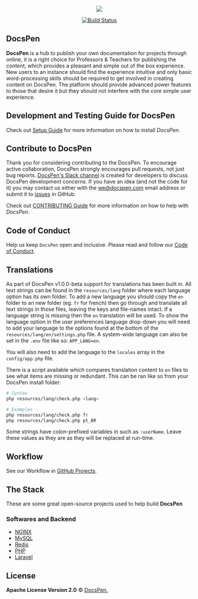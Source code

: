 <p align="center"><a href="https://docspen.ga" target="_blank"><img src="https://i1.wp.com/cdn.jsdelivr.net/npm/docspen-static@1.0.0-common/imgs/propic.png?h=150&quality=200"></a></p>

<p align="center">
<a href="https://travis-ci.org/DocsPen/DocsPen"><img src="https://travis-ci.org/DocsPen/DocsPen.svg" alt="Build Status"></a>
</p>

## DocsPen

**DocsPen** is a hub to publish your own documentation for projects through online, it is a right choice for Professors & Teachers for publishing the content, which provides a pleasant and simple out of the box experience. New users to an instance should find the experience intuitive and only basic word-processing skills should be required to get involved in creating content on DocsPen. The platform should provide advanced power features to those that desire it but they should not interfere with the core simple user experience.

## Development and Testing Guide for DocsPen

Check out [Setup Guide](docs/ServerSetup.md) for more information on how to install _DocsPen_.

## Contribute to DocsPen

Thank you for considering contributing to the DocsPen. To encourage active collaboration, DocsPen strongly encourages pull requests, not just bug reports. [DocsPen's Slack channel](https://docspen-slack.herokuapp.com) is created for developers to discuss DocsPen development concerns. If you have an idea (and not the code for it) you may contact us either with the we@docspen.com email address or submit it to [issues](https://github.com/DocsPen/DocsPen/issues/new) in GitHub.

Check out [CONTRIBUTING Guide](CONTRIBUTING.md) for more information on how to help with _DocsPen_.

## Code of Conduct

Help us keep `DocsPen` open and inclusive. Please read and follow our [Code of Conduct](https://github.com/DocsPen/DocsPen/blob/master/CODE_OF_CONDUCT.md).

## Translations

As part of DocsPen v1.0.0-beta support for translations has been built in. All text strings can be found in the `resources/lang` folder where each language option has its own folder. To add a new language you should copy the `en` folder to an new folder (eg. `fr` for french) then go through and translate all text strings in those files, leaving the keys and file-names intact. If a language string is missing then the `en` translation will be used. To show the language option in the user preferences language drop-down you will need to add your language to the options found at the bottom of the `resources/lang/en/settings.php` file. A system-wide language can also be set in the `.env` file like so: `APP_LANG=en`.

You will also need to add the language to the `locales` array in the `config/app.php` file.

There is a script available which compares translation content to `en` files to see what items are missing or redundant. This can be ran like so from your DocsPen install folder:

```bash
# Syntax
php resources/lang/check.php <lang>

# Examples
php resources/lang/check.php fr
php resources/lang/check.php pt_BR
```

Some strings have colon-prefixed variables in such as `:userName`. Leave these values as they are as they will be replaced at run-time.

## Workflow

See our Workflow in [GitHub Projects](http://bit.ly/dpworkflow).

## The Stack

These are some great open-source projects used to help build **DocsPen**

### Softwares and Backend
* [NGINX](https://nginx.org)
* [MySQL](https://mysql.com)
* [Redis](https://redis.io)
* [PHP](https://php.net)
* [Laravel](https://laravel.com/)

## License
**Apache License Version 2.0** © [DocsPen.](https://docspen.com)
